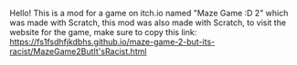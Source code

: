 Hello! This is a mod for a game on itch.io named "Maze Game :D 2" which was made with Scratch, this mod was also made with Scratch, to visit the website for the game, make sure to copy this link: https://fs1fsdhfjkdbhs.github.io/maze-game-2-but-its-racist/MazeGame2ButIt'sRacist.html 
